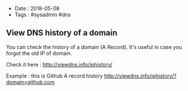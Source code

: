 - Date : 2018-05-08
- Tags : #sysadmin #dns

## View DNS history of a domain

You can check the history of a domain (A Record). It's useful in case you forgot the old IP of domain.

Check it here : http://viewdns.info/iphistory/

Example : this is Github A record history http://viewdns.info/iphistory/?domain=github.com

